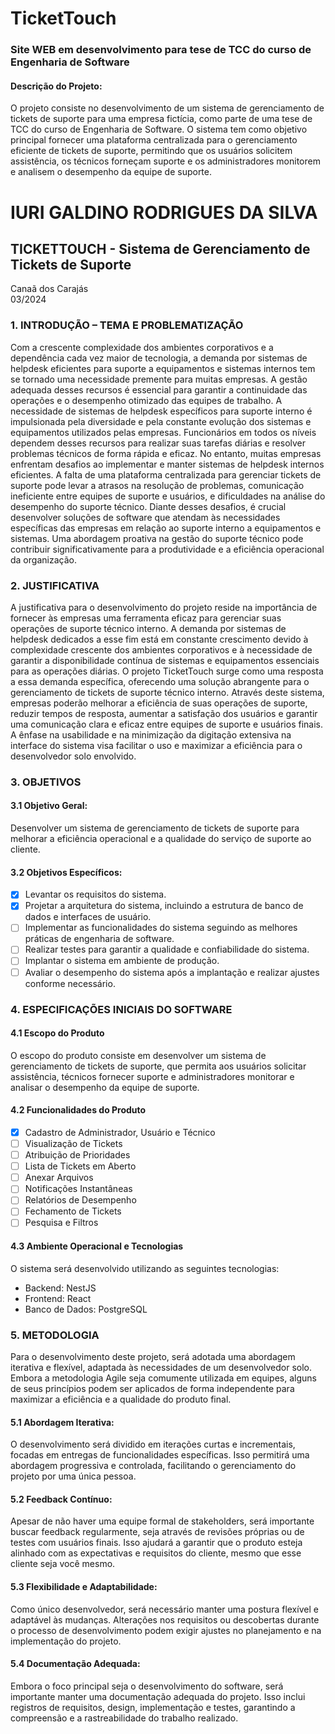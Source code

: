 # TicketTouch
### Site WEB em desenvolvimento para tese de TCC do curso de Engenharia de Software

#### Descrição do Projeto:

O projeto consiste no desenvolvimento de um sistema de gerenciamento de tickets de suporte para uma empresa fictícia, como parte de uma tese de TCC do curso de Engenharia de Software. O sistema tem como objetivo principal fornecer uma plataforma centralizada para o gerenciamento eficiente de tickets de suporte, permitindo que os usuários solicitem assistência, os técnicos forneçam suporte e os administradores monitorem e analisem o desempenho da equipe de suporte.

# IURI GALDINO RODRIGUES DA SILVA

## TICKETTOUCH - Sistema de Gerenciamento de Tickets de Suporte

Canaã dos Carajás  
03/2024

### 1. INTRODUÇÃO – TEMA E PROBLEMATIZAÇÃO
Com a crescente complexidade dos ambientes corporativos e a dependência cada vez maior de tecnologia, a demanda por sistemas de helpdesk eficientes para suporte a equipamentos e sistemas internos tem se tornado uma necessidade premente para muitas empresas. A gestão adequada desses recursos é essencial para garantir a continuidade das operações e o desempenho otimizado das equipes de trabalho.
A necessidade de sistemas de helpdesk específicos para suporte interno é impulsionada pela diversidade e pela constante evolução dos sistemas e equipamentos utilizados pelas empresas. Funcionários em todos os níveis dependem desses recursos para realizar suas tarefas diárias e resolver problemas técnicos de forma rápida e eficaz.
No entanto, muitas empresas enfrentam desafios ao implementar e manter sistemas de helpdesk internos eficientes. A falta de uma plataforma centralizada para gerenciar tickets de suporte pode levar a atrasos na resolução de problemas, comunicação ineficiente entre equipes de suporte e usuários, e dificuldades na análise do desempenho do suporte técnico.
Diante desses desafios, é crucial desenvolver soluções de software que atendam às necessidades específicas das empresas em relação ao suporte interno a equipamentos e sistemas. Uma abordagem proativa na gestão do suporte técnico pode contribuir significativamente para a produtividade e a eficiência operacional da organização.

### 2. JUSTIFICATIVA
A justificativa para o desenvolvimento do projeto reside na importância de fornecer às empresas uma ferramenta eficaz para gerenciar suas operações de suporte técnico interno. A demanda por sistemas de helpdesk dedicados a esse fim está em constante crescimento devido à complexidade crescente dos ambientes corporativos e à necessidade de garantir a disponibilidade contínua de sistemas e equipamentos essenciais para as operações diárias.
O projeto TicketTouch surge como uma resposta a essa demanda específica, oferecendo uma solução abrangente para o gerenciamento de tickets de suporte técnico interno. Através deste sistema, empresas poderão melhorar a eficiência de suas operações de suporte, reduzir tempos de resposta, aumentar a satisfação dos usuários e garantir uma comunicação clara e eficaz entre equipes de suporte e usuários finais. A ênfase na usabilidade e na minimização da digitação extensiva na interface do sistema visa facilitar o uso e maximizar a eficiência para o desenvolvedor solo envolvido.

### 3. OBJETIVOS
#### 3.1 Objetivo Geral:
Desenvolver um sistema de gerenciamento de tickets de suporte para melhorar a eficiência operacional e a qualidade do serviço de suporte ao cliente.
#### 3.2 Objetivos Específicos:
- [x] Levantar os requisitos do sistema.
- [x] Projetar a arquitetura do sistema, incluindo a estrutura de banco de dados e interfaces de usuário.
- [ ] Implementar as funcionalidades do sistema seguindo as melhores práticas de engenharia de software.
- [ ] Realizar testes para garantir a qualidade e confiabilidade do sistema.
- [ ] Implantar o sistema em ambiente de produção.
- [ ] Avaliar o desempenho do sistema após a implantação e realizar ajustes conforme necessário.

### 4. ESPECIFICAÇÕES INICIAIS DO SOFTWARE
#### 4.1 Escopo do Produto
O escopo do produto consiste em desenvolver um sistema de gerenciamento de tickets de suporte, que permita aos usuários solicitar assistência, técnicos fornecer suporte e administradores monitorar e analisar o desempenho da equipe de suporte.
#### 4.2 Funcionalidades do Produto
- [x] Cadastro de Administrador, Usuário e Técnico
- [ ] Visualização de Tickets
- [ ] Atribuição de Prioridades
- [ ] Lista de Tickets em Aberto
- [ ] Anexar Arquivos
- [ ] Notificações Instantâneas
- [ ] Relatórios de Desempenho
- [ ] Fechamento de Tickets
- [ ] Pesquisa e Filtros
#### 4.3 Ambiente Operacional e Tecnologias
O sistema será desenvolvido utilizando as seguintes tecnologias:
- Backend: NestJS
- Frontend: React
- Banco de Dados: PostgreSQL

### 5. METODOLOGIA
Para o desenvolvimento deste projeto, será adotada uma abordagem iterativa e flexível, adaptada às necessidades de um desenvolvedor solo. Embora a metodologia Agile seja comumente utilizada em equipes, alguns de seus princípios podem ser aplicados de forma independente para maximizar a eficiência e a qualidade do produto final.
#### 5.1 Abordagem Iterativa:
O desenvolvimento será dividido em iterações curtas e incrementais, focadas em entregas de funcionalidades específicas. Isso permitirá uma abordagem progressiva e controlada, facilitando o gerenciamento do projeto por uma única pessoa.
#### 5.2 Feedback Contínuo:
Apesar de não haver uma equipe formal de stakeholders, será importante buscar feedback regularmente, seja através de revisões próprias ou de testes com usuários finais. Isso ajudará a garantir que o produto esteja alinhado com as expectativas e requisitos do cliente, mesmo que esse cliente seja você mesmo.
#### 5.3 Flexibilidade e Adaptabilidade:
Como único desenvolvedor, será necessário manter uma postura flexível e adaptável às mudanças. Alterações nos requisitos ou descobertas durante o processo de desenvolvimento podem exigir ajustes no planejamento e na implementação do projeto.
#### 5.4 Documentação Adequada:
Embora o foco principal seja o desenvolvimento do software, será importante manter uma documentação adequada do projeto. Isso inclui registros de requisitos, design, implementação e testes, garantindo a compreensão e a rastreabilidade do trabalho realizado.

